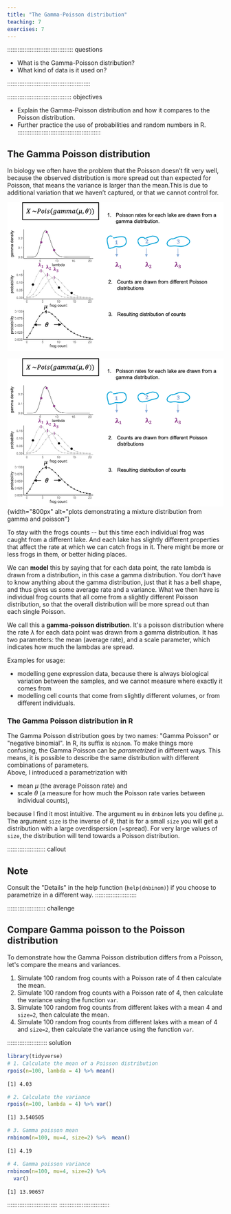 ```yaml
---
title: "The Gamma-Poisson distribution"
teaching: 7
exercises: 7
---
```


:::::::::::::::::::::::::::::::::::::: questions 

- What is the Gamma-Poisson distribution?  
- What kind of data is it used on?

::::::::::::::::::::::::::::::::::::::::::::::::

::::::::::::::::::::::::::::::::::::: objectives

- Explain the Gamma-Poisson distribution and how it compares to the Poisson distribution.
- Further practice the use of probabilities and random numbers in R.
::::::::::::::::::::::::::::::::::::::::::::::::


## The Gamma Poisson distribution

In biology we often have the problem that the Poisson doesn’t fit very well, because the observed distribution is more spread out than expected for Poisson, that means the variance is larger than the mean.This is due to additional variation that we haven’t captured, or that we cannot control for.


<p align="center">
<img src="fig/gamma-poisson.png" width="800"/>
</p>

![The Gamma Poisson distribution](fig/gamma-poisson.png){width="800px" alt="plots demonstrating a mixture distribution from gamma and poisson"}

To stay with the frogs counts -- but this time each individual frog was caught from a different lake.
And each lake has slightly different properties that affect the rate at which we can catch frogs in it. There might be more or less frogs in them, or better hiding places.

We can **model** this by saying that for each data point, the rate lambda is drawn from a distribution, in this case a gamma distribution. You don’t have to know anything about the gamma distribution, just that it has a bell shape, and thus gives us some average rate and a variance. 
What we then have is individual frog counts that all come from a slightly different Poisson distribution, so that the overall distribution will be more spread out than each single Poisson.


We call this a **gamma-poisson distribution**. It's a poisson distribution where the rate $\lambda$ for each data point was drawn from a gamma distribution. It has two parameters: the mean (average rate), and a scale parameter, which indicates how much the lambdas are spread.

Examples for usage:

- modelling gene expression data, because there is always biological variation between the samples, and we cannot measure where exactly it comes from
- modelling cell counts that come from slightly different volumes, or from different individuals.




### The Gamma Poisson distribution in R

The Gamma Poisson distribution goes by two names: "Gamma Poisson" or "negative binomial". In R, its suffix is `nbinom`. To make things more confusing, the Gamma Poisson can be *parametrized* in different ways. This means, it is possible to describe the same distribution with different combinations of parameters.  
Above, I introduced a parametrization with  

- mean $\mu$ (the average Poisson rate) and  
- scale $\theta$ (a measure for how much the Poisson rate varies between individual counts),  
 
because I find it most intuitive. The argument `mu` in `dnbinom` lets you define $\mu$. The argument `size` is the inverse of $\theta$, that is for a small `size` you will get a distribution with a large overdispersion (=spread). For very large values of `size`, the distribution will tend towards a Poisson distribution.


:::::::::::::::::::::: callout
## Note
Consult the "Details" in the help function (`help(dnbinom)`) if you choose to parametrize in a different way.
::::::::::::::::::::::::


:::::::::::::::::::::: challenge

## Compare Gamma poisson to the Poisson distribution
To demonstrate how the Gamma Poisson distribution differs from a Poisson, let's compare the means and variances. 

1. Simulate 100 random frog counts with a Poisson rate of 4 then calculate the mean.  
2. Simulate 100 random frog counts with a Poisson rate of 4, then calculate the variance using the function `var`.
3. Simulate 100 random frog counts from different lakes with a mean 4 and `size=2`, then calculate the mean.
4. Simulate 100 random frog counts from different lakes with a mean of 4 and `size=2`, then calculate the variance using the function `var`.

::::::::::::::::::::::: solution



```r
library(tidyverse)
# 1. Calculate the mean of a Poisson distribution
rpois(n=100, lambda = 4) %>% mean()
```

```{.output}
[1] 4.03
```

```r
# 2. Calculate the variance
rpois(n=100, lambda = 4) %>% var()
```

```{.output}
[1] 3.540505
```

```r
# 3. Gamma poisson mean
rnbinom(n=100, mu=4, size=2) %>%  mean()
```

```{.output}
[1] 4.19
```

```r
# 4. Gamma poisson variance
rnbinom(n=100, mu=4, size=2) %>% 
  var()
```

```{.output}
[1] 13.90657
```

:::::::::::::::::::::::::::::
:::::::::::::::::::::::::::::
